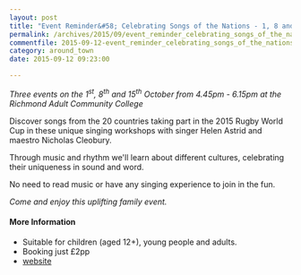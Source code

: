 ```yaml
---
layout: post
title: "Event Reminder&#58; Celebrating Songs of the Nations - 1, 8 and 15 October 2015"
permalink: /archives/2015/09/event_reminder_celebrating_songs_of_the_nations_1.html
commentfile: 2015-09-12-event_reminder_celebrating_songs_of_the_nations_1
category: around_town
date: 2015-09-12 09:23:00

---
```


*Three events on the 1<sup>st</sup>, 8<sup>th</sup> and 15<sup>th</sup> October from 4.45pm - 6.15pm at the Richmond Adult Community College*

Discover songs from the 20 countries taking part in the 2015 Rugby World Cup in these unique singing workshops with singer Helen Astrid and maestro Nicholas Cleobury.

Through music and rhythm we'll learn about different cultures, celebrating their uniqueness in sound and word.

No need to read music or have any singing experience to join in the fun.

*Come and enjoy this uplifting family event.*

#### More Information

-   Suitable for children (aged 12+), young people and adults.
-   Booking just £2pp
-   [website](http://www2.richmond.gov.uk/richmondbookings/Details.aspx?Id=53489)
